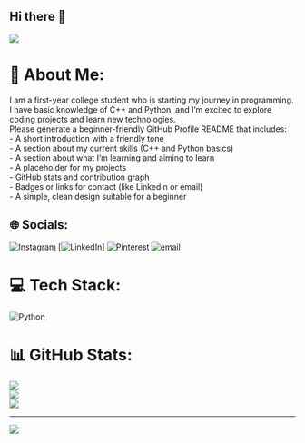 ## Hi there 👋

<img src="https://miro.medium.com/1*gXjd2q1chGfp6AdfEi-PTg.gif">

# 💫 About Me:
I  am a first-year college student who is starting my journey in programming.  <br>I have basic knowledge of C++ and Python, and I’m excited to explore coding projects and learn new technologies.  <br>Please generate a beginner-friendly GitHub Profile README that includes:<br>- A short introduction with a friendly tone<br>- A section about my current skills (C++ and Python basics)<br>- A section about what I’m learning and aiming to learn<br>- A placeholder for my projects<br>- GitHub stats and contribution graph<br>- Badges or links for contact (like LinkedIn or email)<br>- A simple, clean design suitable for a beginner<br>


## 🌐 Socials:
[![Instagram](https://img.shields.io/badge/Instagram-%23E4405F.svg?logo=Instagram&logoColor=white)](https://instagram.com/jahanvijain_02) [![LinkedIn](https://img.shields.io/badge/LinkedIn-%230077B5.svg?logo=linkedin&logoColor=white)] [![Pinterest](https://img.shields.io/badge/Pinterest-%23E60023.svg?logo=Pinterest&logoColor=white)](https://pinterest.com/JAHANVI) [![email](https://img.shields.io/badge/Email-D14836?logo=gmail&logoColor=white)](mailto:jahanvi.jain.2007@gmail.com) 

# 💻 Tech Stack:
![Python](https://img.shields.io/badge/python-3670A0?style=for-the-badge&logo=python&logoColor=ffdd54)
# 📊 GitHub Stats:
![](https://github-readme-stats.vercel.app/api?username=Jahanvijain02&theme=dark&hide_border=false&include_all_commits=false&count_private=false)<br/>
![](https://nirzak-streak-stats.vercel.app/?user=Jahanvijain02&theme=dark&hide_border=false)<br/>
![](https://github-readme-stats.vercel.app/api/top-langs/?username=Jahanvijain02&theme=dark&hide_border=false&include_all_commits=false&count_private=false&layout=compact)

---
[![](https://visitcount.itsvg.in/api?id=Jahanvijain02&icon=0&color=0)](https://visitcount.itsvg.in)

<!-- Proudly created with GPRM ( https://gprm.itsvg.in ) -->

